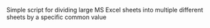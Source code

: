 Simple script for dividing large MS Excel sheets into multiple different sheets by a specific common value